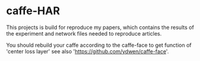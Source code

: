 # caffe-HAR
This projects is build for reproduce my papers, which contains the results of the experiment and network files needed to reproduce articles.

You should rebuild your caffe according to the caffe-face to get function of 'center loss layer' see also 'https://github.com/ydwen/caffe-face'.
